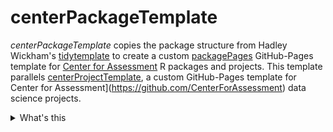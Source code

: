 # centerPackageTemplate

*centerPackageTemplate* copies the package structure from Hadley Wickham's [tidytemplate](https://github.com/tidyverse/tidytemplate) to create a custom
[packagePages](https://github.com/CenterForAssessment/packagePages) GitHub-Pages template for
[Center for Assessment](https://github.com/CenterForAssessment) R packages and projects. This template parallels [centerProjectTemplate](https://github.com/CenterForAssessment/centerPackageTemplate), a custom GitHub-Pages template for Center for Assessment](https://github.com/CenterForAssessment) data science projects. 


<details>
<summary> What's this </summary>
Just some stuff here
</details>
